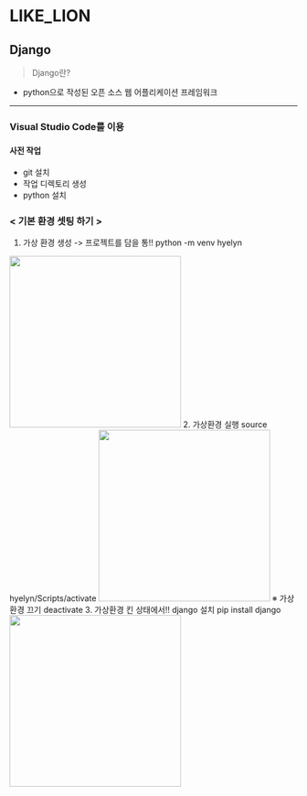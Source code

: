 ﻿# LIKE_LION

## Django

> Django란?
  - python으로 작성된 오픈 소스 웹 어플리케이션 프레임워크

*********

### Visual Studio Code를 이용

#### 사전 작업
- git 설치
- 작업 디렉토리 생성
- python 설치

### < 기본 환경 셋팅 하기 >
1. 가상 환경 생성 -> 프로젝트를 담을 통!!
	python -m venv hyelyn
<img src = "https://user-images.githubusercontent.com/44598936/55634542-b06e4280-57f9-11e9-87bd-405280ced11a.PNG" width = "300" height = "300" >
2. 가상환경 실행
	source hyelyn/Scripts/activate
<img src = "https://user-images.githubusercontent.com/44598936/55634618-d562b580-57f9-11e9-85f6-facf7561accb.PNG" width = "300" height = "300" >
  ※ 가상환경 끄기
	deactivate
3. 가상환경 킨 상태에서!! django 설치
	pip install django
<img src = "https://user-images.githubusercontent.com/44598936/55634623-d72c7900-57f9-11e9-8cae-b34dec13672b.PNG" width = "300" height = "300" >
